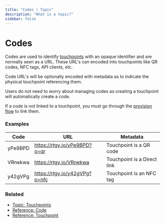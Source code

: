 ```yaml
---
title: "Codes | Topic"
description: "What is a topic?"
sidebar: false
---
```


# Codes

Codes are used to identify [touchpoints](/topic/touchpoints) with an opaque identifier and are normally seen as a URL. These URL's can encoded into touchpoints like QR codes, NFC tags, API clients, etc.

Code URL's will be optionally encoded with metadata as to indicate the physical touchpoint referencing them.

Users do not need to worry about managing codes as creating a touchpoint will automatically create a code.

If a code is not linked to a touchpoint, you must go through the [provision flow](/topic/provision-flow.html) to link them.

### Examples

| Code | URL | Metadata |
| ---- | --- | -------- |
| yPe9BPD | https://rtgy.io/yPe9BPD?o=qr | Touchpoint is a QR code
| VRnekwa | https://rtgy.io/VRnekwa | Touchpoint is a Direct link
| y42gVPg | https://rtgy.io/y42gVPg?o=nfc | Touchpoint is an NFC tag

### Related

* [Topic: Touchpoints](/topic/touchpoints/)
* [Reference: Code](/reference/codes/)
* [Reference: Touchpoint](/reference/touchpoints/)

